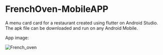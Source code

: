 # FrenchOven-MobileAPP
A menu card card for a restaurant created using flutter on Android Studio.
The apk file can be downloaded and run on any Android Mobile.

App image: 

![French_oven](https://user-images.githubusercontent.com/99686864/236577097-d78aaddd-63a2-4156-b401-051115e27498.jpg)

